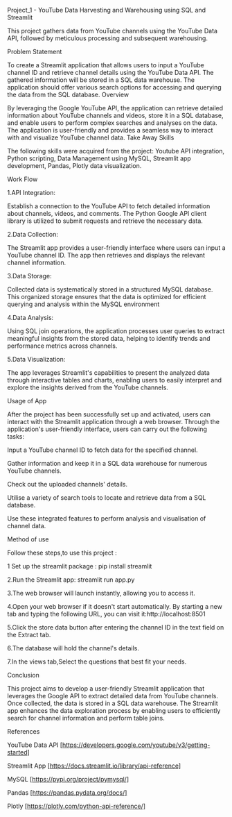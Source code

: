 Project_1 - YouTube Data Harvesting and Warehousing using SQL and Streamlit

This project gathers data from YouTube channels using the YouTube Data API, followed by meticulous processing and subsequent warehousing.

Problem Statement

To create a Streamlit application that allows users to input a YouTube channel ID and retrieve channel details using the YouTube Data API. The gathered information will be stored in a SQL data warehouse. The application should offer various search options for accessing and querying the data from the SQL database.
Overview

By leveraging the Google YouTube API, the application can retrieve detailed information about YouTube channels and videos, store it in a SQL database, and enable users to perform complex searches and analyses on the data. The application is user-friendly and provides a seamless way to interact with and visualize YouTube channel data.
Take Away Skills

The following skills were acquired from the project: Youtube API integration, Python scripting, Data Management using MySQL, Streamlit app development, Pandas, Plotly data visualization.

Work Flow

1.API Integration:

Establish a connection to the YouTube API to fetch detailed information about channels, videos, and comments. The Python Google API client library is utilized to submit requests and retrieve the necessary data.

2.Data Collection:

The Streamlit app provides a user-friendly interface where users can input a YouTube channel ID. The app then retrieves and displays the relevant channel information.

3.Data Storage:

Collected data is systematically stored in a structured MySQL database. This organized storage ensures that the data is optimized for efficient querying and analysis within the MySQL environment

4.Data Analysis:

Using SQL join operations, the application processes user queries to extract meaningful insights from the stored data, helping to identify trends and performance metrics across channels.

5.Data Visualization:

The app leverages Streamlit's capabilities to present the analyzed data through interactive tables and charts, enabling users to easily interpret and explore the insights derived from the YouTube channels.

Usage of App

After the project has been successfully set up and activated, users can interact with the Streamlit application through a web browser. Through the application's user-friendly interface, users can carry out the following tasks:

Input a YouTube channel ID to fetch data for the specified channel.

Gather information and keep it in a SQL data warehouse for numerous YouTube channels.

Check out the uploaded channels' details.

Utilise a variety of search tools to locate and retrieve data from a SQL database.

Use these integrated features to perform analysis and visualisation of channel data.

Method of use

Follow these steps,to use this project :

1 Set up the streamlit package : pip install streamlit

2.Run the Streamlit app: streamlit run app.py

3.The web browser will launch instantly, allowing you to access it.

4.Open your web browser if it doesn't start automatically. By starting a new tab and typing the following URL, you can visit it:http://localhost:8501

5.Click the store data button after entering the channel ID in the text field on the Extract tab.

6.The database will hold the channel's details.

7.In the views tab,Select the questions that best fit your needs.

Conclusion

This project aims to develop a user-friendly Streamlit application that leverages the Google API to extract detailed data from YouTube channels. Once collected, the data is stored in a SQL data warehouse. The Streamlit app enhances the data exploration process by enabling users to efficiently search for channel information and perform table joins.

References

YouTube Data API [https://developers.google.com/youtube/v3/getting-started]

Streamlit App [https://docs.streamlit.io/library/api-reference]

MySQL [https://pypi.org/project/pymysql/]

Pandas [https://pandas.pydata.org/docs/]

Plotly [https://plotly.com/python-api-reference/]

